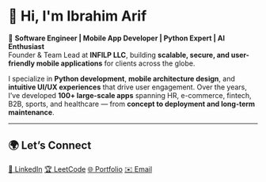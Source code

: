 # 👋 Hi, I'm Ibrahim Arif  

🚀 **Software Engineer | Mobile App Developer | Python Expert | AI Enthusiast**  
Founder & Team Lead at **INFILP LLC**, building **scalable, secure, and user-friendly mobile applications** for clients across the globe.  

I specialize in **Python development**, **mobile architecture design**, and **intuitive UI/UX experiences** that drive user engagement. Over the years, I’ve developed **100+ large-scale apps** spanning HR, e-commerce, fintech, B2B, sports, and healthcare — from **concept to deployment and long-term maintenance**.

---

## 🌍 Let’s Connect  
[💼 LinkedIn](https://www.linkedin.com/in/ibrahim-arif/)  [🏆 LeetCode](https://leetcode.com/u/ibrahimarif/)  [🌐 Portfolio](https://ibrahimarif.dev)  [✉️ Email](mailto:ibrahimarif@infilp.com)
